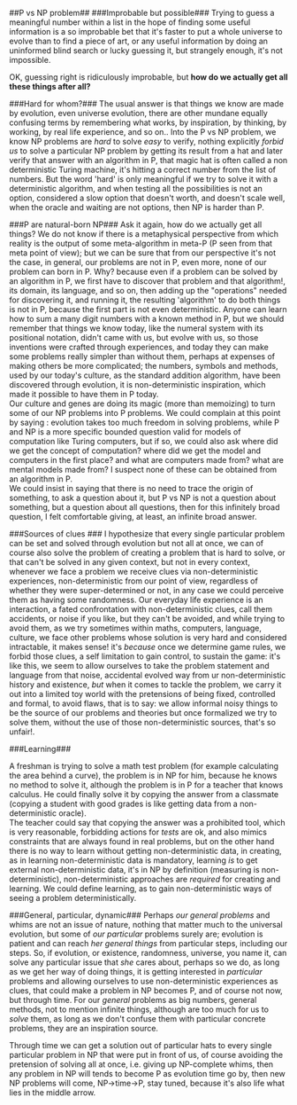 ﻿##P vs NP problem##
###Improbable but possible###
Trying to guess a meaningful number within a list in the hope of finding some useful information is a so improbable bet that it's faster to put a whole universe to evolve than to find a piece of art, or any useful information by doing an uninformed blind search or lucky guessing it, but strangely enough, it's not impossible.  

OK, guessing right is ridiculously improbable, but **how do we actually get all these things after all?**  

###Hard for whom?###
The usual answer is that things we know are made by evolution, even universe evolution, there are other mundane equally confusing terms by remembering what works, by inspiration, by thinking, by working, by real life experience, and so on.. 
Into the P vs NP problem, we know NP problems are *hard* to solve *easy* to verify, nothing explicitly *forbid us* to solve a particular NP problem by getting its result from a hat and later verify that answer with an algorithm in P, that magic hat is often called a non deterministic Turing machine, it's hitting a correct number from the list of numbers. But the word 'hard' is only meaningful if we try to solve it with a deterministic algorithm, and when testing all the possibilities is not an option, considered a slow option that doesn't worth, and doesn't scale well, when the oracle and waiting are not options, then NP is harder than P. 

###P are natural-born NP###
Ask it again, how do we actually get all things? We do not know if there is a metaphysical perspective from which reality is the output of some meta-algorithm in meta-P (P seen from that meta point of view); but we can be sure that from our perspective it's not the case, in general, our problems are not in P, even more, none of our problem can born in P. Why? because even if a problem can be solved by an algorithm in P, we first have to discover that problem and that algorithm!, its domain, its language, and so on, then adding up the "operations" needed for discovering it, and running it, the resulting 'algorithm' to do both things is not in P, because the first part is not even deterministic. 
Anyone can learn how to sum a many digit numbers with a known method in P, but we should remember that things we know today, like the numeral system with its positional notation, didn't came with us, but evolve with us, so those inventions were crafted through experiences, and today they can make some problems really simpler than without them, perhaps at expenses of making others be more complicated; the numbers, symbols and methods, used by our today's culture, as the standard addition algorithm, have been discovered through evolution, it is non-deterministic inspiration, which made it possible to have them in P today.  
Our culture and genes are doing its magic (more than memoizing) to turn some of our NP problems into P problems. 
We could complain at this point by saying : evolution takes too much freedom in solving problems, while P and NP is a more specific bounded question valid for models of computation like Turing computers, but if so, we could also ask where did we get the concept of computation? where did we get the model and computers in the first place? and what are computers made from? what are mental models made from? I suspect none of these can be obtained from an algorithm in P.  
We could insist in saying that there is no need to trace the origin of something, to ask a question about it, but P vs NP is not a question about something, but a question about all questions, then for this infinitely broad question, I felt comfortable giving, at least, an infinite broad answer.
  
###Sources of clues ###
I hypothesize that every single particular problem can be set and solved through evolution but not all at once, we can of course also solve the problem of creating a problem that is hard to solve, or that can't be solved in any given context, but not in every context, whenever we face a problem we receive clues via non-deterministic experiences,  non-deterministic from our point of view, regardless of whether they were super-determined or not, in any case we could perceive them as having some randomness. Our everyday life experience is an interaction, a fated confrontation with non-deterministic clues, call them accidents, or noise if you like, but they can't be avoided, and while trying to avoid them, as we try sometimes within maths, computers, language,  culture, we face other problems whose solution is very hard and considered intractable, it makes sense! it's *because* once we determine game rules, we forbid those clues, a self limitation to gain control, to sustain the game: it's like this, we seem to allow ourselves to take the problem statement and language from that noise, accidental evolved way from ur non-deterministic history and existence, *but* when it comes to tackle the problem, we carry it out into a limited toy world with the pretensions of being fixed, controlled and formal, to avoid flaws, that is to say: we allow informal noisy things to be the source of our problems and theories but once formalized we try to solve them, without the use of those non-deterministic sources, that's so unfair!. 

###Learning###

A freshman is trying to solve a math test problem (for example calculating the area behind a curve), the problem is in NP for him, because he knows no method to solve it, although the problem is in P for a teacher that knows calculus. He could finally solve it by copying the answer from a classmate (copying a student with good grades is like getting data from a non-deterministic oracle).  
The teacher could say that copying the answer was a prohibited tool, which is very reasonable, forbidding actions for *tests* are ok, and also mimics constraints that are always found in real problems, but on the other hand there is no way to learn without getting non-deterministic data, in creating, as in learning non-deterministic data is mandatory, learning *is* to get external non-deterministic data, it's in NP by definition (measuring is non-deterministic), non-deterministic approaches are *required* for creating and learning. We could define learning, as to gain non-deterministic ways of seeing a problem deterministically. 

###General, particular, dynamic###
Perhaps *our general problems* and whims are not an issue of nature, nothing that matter much to the universal evolution, but some of *our particular* problems surely are; evolution is patient and can reach *her general things* from particular steps, including our steps. So, if evolution, or existence, randomness, universe, you name it, can solve any particular issue that *she* cares about, perhaps so we do, as long as we get her way of doing things, it is getting interested in *particular* problems and allowing ourselves to use non-deterministic experiences as clues, that could make a problem in NP becomes P, and of course not now, but through time. 
For our *general* problems as big numbers, general methods, not to mention infinite things, although are too much for us to *solve* them, as long as we don't confuse them with particular concrete problems, they are an inspiration source. 

Through time we can get a solution out of particular hats to every single particular problem in NP that were put in front of us, of course avoiding the pretension of solving all at once, i.e. giving up NP-complete whims, then any problem in NP will tends to become P as evolution time go by, then new NP problems will come, NP->time->P, stay tuned, because it's also life what lies in the middle arrow.
